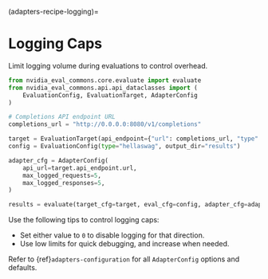<!-- markdownlint-disable MD012 MD041 -->
(adapters-recipe-logging)=

# Logging Caps

Limit logging volume during evaluations to control overhead.

```python
from nvidia_eval_commons.core.evaluate import evaluate
from nvidia_eval_commons.api.api_dataclasses import (
    EvaluationConfig, EvaluationTarget, AdapterConfig
)

# Completions API endpoint URL
completions_url = "http://0.0.0.0:8080/v1/completions"

target = EvaluationTarget(api_endpoint={"url": completions_url, "type": "completions"})
config = EvaluationConfig(type="hellaswag", output_dir="results")

adapter_cfg = AdapterConfig(
    api_url=target.api_endpoint.url,
    max_logged_requests=5,
    max_logged_responses=5,
)

results = evaluate(target_cfg=target, eval_cfg=config, adapter_cfg=adapter_cfg)
```

Use the following tips to control logging caps:

- Set either value to `0` to disable logging for that direction.
- Use low limits for quick debugging, and increase when needed.

Refer to {ref}`adapters-configuration` for all `AdapterConfig` options and defaults.

